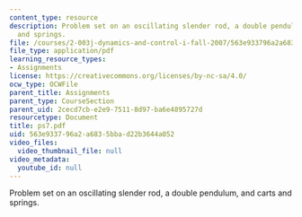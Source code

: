 ```yaml
---
content_type: resource
description: Problem set on an oscillating slender rod, a double pendulum, and carts
  and springs.
file: /courses/2-003j-dynamics-and-control-i-fall-2007/563e933796a2a6835bbad22b3644a052_ps7.pdf
file_type: application/pdf
learning_resource_types:
- Assignments
license: https://creativecommons.org/licenses/by-nc-sa/4.0/
ocw_type: OCWFile
parent_title: Assignments
parent_type: CourseSection
parent_uid: 2cecd7cb-e2e9-7511-8d97-ba6e4895727d
resourcetype: Document
title: ps7.pdf
uid: 563e9337-96a2-a683-5bba-d22b3644a052
video_files:
  video_thumbnail_file: null
video_metadata:
  youtube_id: null
---
```

Problem set on an oscillating slender rod, a double pendulum, and carts and springs.